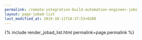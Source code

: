 ```yaml
---
permalink: /remote-integration-build-automation-engineer-jobs
layout: page-jobad-list
last_modified_at: 2019-10-11T18:37:53+0200
---
```

{% include render_jobad_list.html permalink=page.permalink %}
